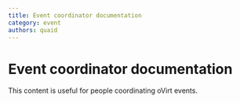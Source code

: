 ```yaml
---
title: Event coordinator documentation
category: event
authors: quaid
---
```


# Event coordinator documentation

This content is useful for people coordinating oVirt events.

